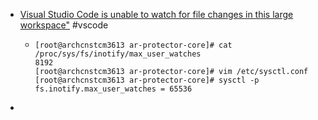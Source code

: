 - [Visual Studio Code is unable to watch for file changes in this large workspace"](https://code.visualstudio.com/docs/setup/linux#_visual-studio-code-is-unable-to-watch-for-file-changes-in-this-large-workspace-error-enospc) #vscode
	- ```
	  [root@archcnstcm3613 ar-protector-core]# cat /proc/sys/fs/inotify/max_user_watches
	  8192
	  [root@archcnstcm3613 ar-protector-core]# vim /etc/sysctl.conf
	  [root@archcnstcm3613 ar-protector-core]# sysctl -p
	  fs.inotify.max_user_watches = 65536
	  ```
-